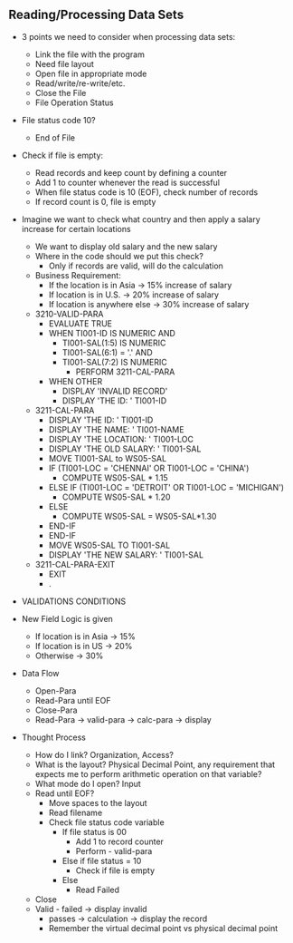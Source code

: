 ## Reading/Processing Data Sets
- 3 points we need to consider when processing data sets:
    - Link the file with the program
    - Need file layout
    - Open file in appropriate mode
    - Read/write/re-write/etc.
    - Close the File
    - File Operation Status
- File status code 10?
    - End of File
- Check if file is empty:
    - Read records and keep count by defining a counter
    - Add 1 to counter whenever the read is successful
    - When file status code is 10 (EOF), check number of records
    - If record count is 0, file is empty
- Imagine we want to check what country and then apply a salary increase for certain locations
    - We want to display old salary and the new salary
    - Where in the code should we put this check?
        - Only if records are valid, will do the calculation
    - Business Requirement:
        - If the location is in Asia -> 15% increase of salary
        - If location is in U.S. -> 20% increase of salary
        - If location is anywhere else -> 30% increase of salary
    - 3210-VALID-PARA
        - EVALUATE TRUE
        - WHEN TI001-ID      IS NUMERIC AND
            - TI001-SAL(1:5) IS NUMERIC
            - TI001-SAL(6:1) = '.' AND
            - TI001-SAL(7:2) IS NUMERIC
                - PERFORM 3211-CAL-PARA
        - WHEN OTHER
            - DISPLAY 'INVALID RECORD'
            - DISPLAY 'THE ID: ' TI001-ID
    - 3211-CAL-PARA
        - DISPLAY 'THE ID: ' TI001-ID
        - DISPLAY 'THE NAME: ' TI001-NAME
        - DISPLAY 'THE LOCATION: ' TI001-LOC
        - DISPLAY 'THE OLD SALARY: ' TI001-SAL
        - MOVE TI001-SAL to WS05-SAL
        - IF (TI001-LOC = 'CHENNAI' OR TI001-LOC = 'CHINA')
            - COMPUTE WS05-SAL * 1.15
        - ELSE IF (TI001-LOC = 'DETROIT' OR TI001-LOC = 'MICHIGAN')
            - COMPUTE WS05-SAL * 1.20
        - ELSE 
            - COMPUTE WS05-SAL = WS05-SAL*1.30
        - END-IF
        - END-IF
        - MOVE WS05-SAL TO TI001-SAL
        - DISPLAY 'THE NEW SALARY: ' TI001-SAL
    - 3211-CAL-PARA-EXIT
        - EXIT
        - .

- VALIDATIONS CONDITIONS
- New Field Logic is given
    - If location is in Asia -> 15%
    - If location is in US -> 20%
    - Otherwise -> 30%
- Data Flow
    - Open-Para
    - Read-Para until EOF
    - Close-Para
    - Read-Para -> valid-para -> calc-para -> display
- Thought Process
    - How do I link? Organization, Access?
    - What is the layout? Physical Decimal Point, any requirement that expects me to perform arithmetic operation on that variable?
    - What mode do I open? Input
    - Read until EOF?
        - Move spaces to the layout
        - Read filename
        - Check file status code variable
            - If file status is 00
                - Add 1 to record counter
                - Perform - valid-para
            - Else if file status = 10
                - Check if file is empty
            - Else
                - Read Failed
    - Close
    - Valid - failed -> display invalid
        - passes -> calculation -> display the record
        - Remember the virtual decimal point vs physical decimal point

